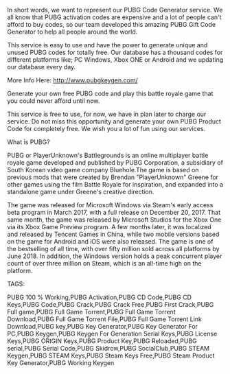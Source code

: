 In short words, we want to represent our PUBG Code Generator service. We all know that PUBG activation codes are expensive and a lot of people can't afford to buy codes, so our team developed this amazing PUBG Gift Code Generator to help all people around the world. 

This service is easy to use and have the power to generate unique and unused PUBG codes for totally free. Our database has a thousand codes for different platforms like; PC Windows, Xbox ONE or Android and we updating our database every day. 

More Info Here: http://www.pubgkeygen.com/

Generate your own free PUBG code and play this battle royale game that you could never afford until now. 

This service is free to use, for now, we have in plan later to charge our service. Do not miss this opportunity and generate your own PUBG Product Code for completely free. We wish you a lot of fun using our services.

What is PUBG?

PUBG or PlayerUnknown's Battlegrounds is an online multiplayer battle royale game developed and published by PUBG Corporation, a subsidiary of South Korean video game company Bluehole.The game is based on previous mods that were created by Brendan "PlayerUnknown" Greene for other games using the film Battle Royale for inspiration, and expanded into a standalone game under Greene's creative direction. 

The game was released for Microsoft Windows via Steam's early access beta program in March 2017, with a full release on December 20, 2017. That same month, the game was released by Microsoft Studios for the Xbox One via its Xbox Game Preview program. A few months later, it was localized and released by Tencent Games in China, while two mobile versions based on the game for Android and iOS were also released. The game is one of the bestselling of all time, with over fifty million sold across all platforms by June 2018. In addition, the Windows version holds a peak concurrent player count of over three million on Steam, which is an all-time high on the platform.

TAGS:

PUBG 100 % Working,PUBG Activation,PUBG CD Code,PUBG CD Keys,PUBG Code,PUBG Crack,PUBG Crack Free,PUBG First Crack,PUBG Full game,PUBG Full Game Torrent,PUBG Full Game Torrent Download,PUBG Full Game Torrent File,PUBG Full Game Torrent Link Download,PUBG key,PUBG Key Generator,PUBG Key Generator For PC,PUBG Keygen,PUBG Keygen For Generation Serial Keys,PUBG License Keys,PUBG ORIGIN Keys,PUBG Product Key,PUBG Reloaded,PUBG serial,PUBG Serial Code,PUBG Skidrow,PUBG SocialClub,PUBG STEAM Keygen,PUBG STEAM Keys,PUBG Steam Keys Free,PUBG Steam Product Key Generator,PUBG Working Keygen
